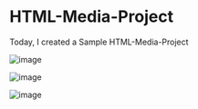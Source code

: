# HTML-Media-Project

Today, I created a Sample HTML-Media-Project

![image](https://github.com/RanaHuzaima/HTML-Media-Project/assets/120297532/7065ed9a-da7f-401d-accc-1b37eb2210c9)

![image](https://github.com/RanaHuzaima/HTML-Media-Project/assets/120297532/9c863e7a-c7e4-4cc0-bd47-dced210ffebe)

![image](https://github.com/RanaHuzaima/HTML-Media-Project/assets/120297532/7bbdd851-e23d-4471-8e2d-d0f0dce787af)

